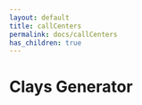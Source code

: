 ```yaml
---
layout: default
title: callCenters
permalink: docs/callCenters
has_children: true
---
```



# Clays Generator

